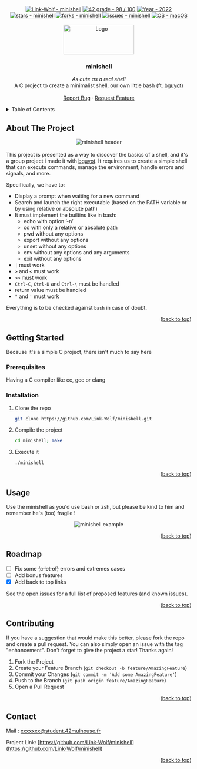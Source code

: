 <div id="top"></div>

<div align="center">
 <a href="https://github.com/Link-Wolf/minishell" title="Go to GitHub repo"><img src="https://img.shields.io/static/v1?label=Link-Wolf&message=minishell&color=blue&logo=github&style=for-the-badge" alt="Link-Wolf - minishell"></a>
 <a href="https://"><img src="https://img.shields.io/badge/42_grade-98_%2F_100-brightgreen?style=for-the-badge" alt="42 grade - 98 / 100"></a>
 <a href="https://"><img src="https://img.shields.io/badge/Year-2022-ffad9b?style=for-the-badge" alt="Year - 2022"></a>
 <a href="https://github.com/Link-Wolf/minishell/stargazers"><img src="https://img.shields.io/github/stars/Link-Wolf/minishell?style=for-the-badge&color=yellow" alt="stars - minishell"></a>
 <a href="https://github.com/Link-Wolf/minishell/network/members"><img src="https://img.shields.io/github/forks/Link-Wolf/minishell?style=for-the-badge&color=lightgray" alt="forks - minishell"></a>
 <a href="https://github.com/Link-Wolf/minishell/issues"><img src="https://img.shields.io/github/issues/Link-Wolf/minishell?style=for-the-badge&color=orange" alt="issues - minishell"></a>
 <a href="https://www.apple.com/macos/" title="Go to Apple homepage"><img src="https://img.shields.io/badge/OS-macOS-blue?logo=apple&logoColor=white&style=for-the-badge&color=9cf" alt="OS - macOS"></a>
</div>

<!-- PROJECT LOGO -->
<br />
<div align="center">
  <a>
    <img src="https://www.42mulhouse.fr/wp-content/uploads/2022/06/logo-42-Mulhouse-white.svg" alt="Logo" width="192" height="80">
  </a>

  <h3 align="center">minishell</h3>

  <p align="center">
   <em>As cute as a real shell</em><br/>
    A C project to create a minimalist shell, our own little bash (ft. <a href="https://github.com/laird-ikar">bguyot</a>)
    <br />
    <br />
    <a href="https://github.com/Link-Wolf/minishell/issues">Report Bug</a>
    ·
    <a href="https://github.com/Link-Wolf/minishell/issues">Request Feature</a>
  </p>
</div>

<!-- TABLE OF CONTENTS -->
<details>
  <summary>Table of Contents</summary>
  <ol>
    <li>
      <a href="#about-the-project">About The Project</a>
    </li>
    <li>
      <a href="#getting-started">Getting Started</a>
      <ul>
        <li><a href="#prerequisites">Prerequisites</a></li>
        <li><a href="#installation">Installation</a></li>
      </ul>
    </li>
    <li><a href="#usage">Usage</a></li>
    <li><a href="#roadmap">Roadmap</a></li>
    <li><a href="#contributing">Contributing</a></li>
    <li><a href="#contact">Contact</a></li>
  </ol>
</details>

<!-- ABOUT THE PROJECT -->
## About The Project

<div align="center">
  <a>
    <img src="https://media.discordapp.net/attachments/453159761639112706/1055501555102654584/image.png" alt="minishell header">
  </a>
</div>
</br>
This project is presented as a way to discover the basics of a shell, and it's a group project i made it with <a href="https://github.com/laird-ikar">bguyot</a>.
It requires us to create a simple shell that can execute commands, manage the environment, handle errors and signals, and more.

Specifically, we have to:
- Display a prompt when waiting for a new command
- Search and launch the right executable (based on the PATH variable or by using relative or absolute path)
- It must implement the builtins like in bash:
  - echo with option ’-n’
  - cd with only a relative or absolute path
  - pwd without any options
  - export without any options
  - unset without any options
  - env without any options and any arguments
  - exit without any options
- `|` must work
- `>` and `<` must work
- `>>` must work
- `Ctrl-C`, `Ctrl-D` and `Ctrl-\` must be handled
- return value must be handled
- `"` and `'` must work

Everything is to be checked against `bash` in case of doubt.

<p align="right">(<a href="#top">back to top</a>)</p>

<!-- GETTING STARTED -->
## Getting Started

Because it's a simple C project, there isn't much to say here

### Prerequisites

Having a C compiler like cc, gcc or clang

### Installation

1. Clone the repo

   ```sh
   git clone https://github.com/Link-Wolf/minishell.git
   ```

2. Compile the project

   ```sh
   cd minishell; make
   ```

3. Execute it

   ```sh
   ./minishell
   ```

<p align="right">(<a href="#top">back to top</a>)</p>

<!-- USAGE EXAMPLES -->
## Usage

Use the minishell as you'd use bash or zsh, but please be kind to him and remember he's (too) fragile !

<div align="center">
 <a>
   <img src="https://media.discordapp.net/attachments/453159761639112706/1055503158283096065/image.png" alt="minishell example">
 </a>
</div>

<p align="right">(<a href="#top">back to top</a>)</p>

<!-- ROADMAP -->
## Roadmap

- [ ] Fix some ~~(a lot of)~~ errors and extremes cases
- [ ] Add bonus features
- [x] Add back to top links

See the [open issues](https://github.com/Link-Wolf/minishell/issues) for a full list of proposed features (and known issues).

<p align="right">(<a href="#top">back to top</a>)</p>

<!-- CONTRIBUTING -->
## Contributing

If you have a suggestion that would make this better, please fork the repo and create a pull request. You can also simply open an issue with the tag "enhancement".
Don't forget to give the project a star! Thanks again!

1. Fork the Project
2. Create your Feature Branch (`git checkout -b feature/AmazingFeature`)
3. Commit your Changes (`git commit -m 'Add some AmazingFeature'`)
4. Push to the Branch (`git push origin feature/AmazingFeature`)
5. Open a Pull Request

<p align="right">(<a href="#top">back to top</a>)</p>

<!-- CONTACT -->
## Contact

Mail : xxxxxxx@student.42mulhouse.fr

Project Link: [https://github.com/Link-Wolf/minishell](https://github.com/Link-Wolf/minishell)

<p align="right">(<a href="#top">back to top</a>)</p>
